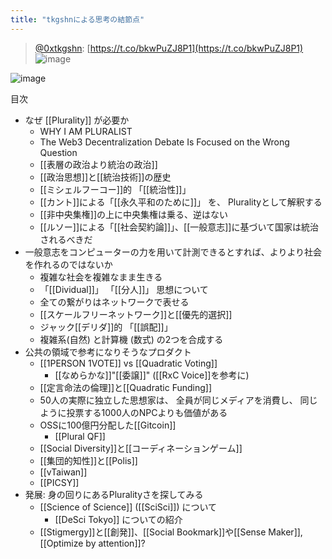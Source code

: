 ```yaml
---
title: "tkgshnによる思考の結節点"
---
```


> [@0xtkgshn](https://twitter.com/0xtkgshn/status/1628544570735702017): [https://t.co/bkwPuZJ8P1](https://t.co/bkwPuZJ8P1)
> ![image](https://pbs.twimg.com/media/FpnAp7DXsAApL6J.jpg)

![image](https://gyazo.com/9eb2ab78f393d949ffce709c727d5f9d/thumb/1000)

目次
- なぜ [[Plurality]] が必要か
    - WHY I AM PLURALIST
    - The Web3 Decentralization Debate Is Focused on the Wrong Question
    - [[表層の政治より統治の政治]]
    - [[政治思想]]と[[統治技術]]の歴史
    - [[ミシェルフーコー]]的 「[[統治性]]」
    - [[カント]]による「[[永久平和のために]]」 を、 Pluralityとして解釈する
    - [[非中央集権]]の上に中央集権は乗る、逆はない
    - [[ルソー]]による「[[社会契約論]]」、[[一般意志]]に基づいて国家は統治されるべきだ
- 一般意志をコンピューターの力を用いて計測できるとすれば、よりより社会を作れるのではないか
    - 複雑な社会を複雑なまま生きる
    - 「[[Dividual]]」 「[[分人]]」 思想について
    - 全ての繋がりはネットワークで表せる
    - [[スケールフリーネットワーク]]と[[優先的選択]]
    - ジャック[[デリダ]]的 「[[誤配]]」
    - 複雑系(自然) と計算機 (数式) の2つを合成する
- 公共の領域で参考になりそうなプロダクト
    - [[1PERSON 1VOTE]] vs [[Quadratic Voting]]
        - [[なめらかな]]"[[委譲]]" ([[RxC Voice]]を参考に)
    - [[定言命法の倫理]]と[[Quadratic Funding]]
    - 50人の実際に独立した思想家は、 全員が同じメディアを消費し、 同じように投票する1000人のNPCよりも価値がある
    - OSSに100億円分配した[[Gitcoin]]
        - [[Plural QF]]
    - [[Social Diversity]]と[[コーディネーションゲーム]]
    - [[集団的知性]]と[[Polis]]
    - [[vTaiwan]]
    - [[PICSY]]
- 発展: 身の回りにあるPluralityさを探してみる
    - [[Science of Science]] ([[SciSci]]) について
        - [[DeSci Tokyo]] についての紹介
    - [[Stigmergy]]と[[創発]]、[[Social Bookmark]]や[[Sense Maker]], [[Optimize by attention]]?
